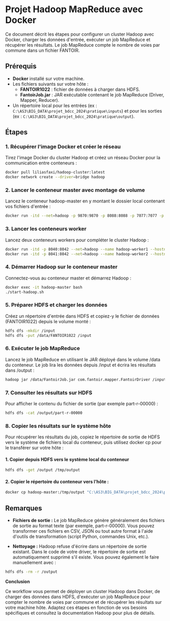 # Projet Hadoop MapReduce avec Docker

Ce document décrit les étapes pour configurer un cluster Hadoop avec Docker, charger les données d'entrée, exécuter un job MapReduce et récupérer les résultats. Le job MapReduce compte le nombre de voies par commune dans un fichier FANTOIR.

## Prérequis

- **Docker** installé sur votre machine.
- Les fichiers suivants sur votre hôte :
  - **FANTOIR1022** : fichier de données à charger dans HDFS.
  - **FantoirJob.jar** : JAR exécutable contenant le job MapReduce (Driver, Mapper, Reducer).
- Un répertoire local pour les entrées (ex : `C:\AS3\BIG_DATA\projet_bdcc_2024\pratique\inputs`) et pour les sorties (ex : `C:\AS3\BIG_DATA\projet_bdcc_2024\pratique\output`).

## Étapes

### 1. Récupérer l'image Docker et créer le réseau

Tirez l'image Docker du cluster Hadoop et créez un réseau Docker pour la communication entre conteneurs :

```bash
docker pull liliasfaxi/hadoop-cluster:latest
docker network create --driver=bridge hadoop
```

### 2. Lancer le conteneur master avec montage de volume

Lancez le conteneur hadoop-master en y montant le dossier local contenant vos fichiers d'entrée :

```bash
docker run -itd --net=hadoop -p 9870:9870 -p 8088:8088 -p 7077:7077 -p 16010:16010 --name hadoop-master --hostname hadoop-master -v C:\AS3\BIG_DATA\projet_bdcc_2024\pratique\inputs:/data liliasfaxi/hadoop-cluster:latest
```

### 3. Lancer les conteneurs worker
Lancez deux conteneurs workers pour compléter le cluster Hadoop :

```bash
docker run -itd -p 8040:8042 --net=hadoop --name hadoop-worker1 --hostname hadoop-worker1 liliasfaxi/hadoop-cluster:latest
docker run -itd -p 8041:8042 --net=hadoop --name hadoop-worker2 --hostname hadoop-worker2 liliasfaxi/hadoop-cluster:latest
```

### 4. Démarrer Hadoop sur le conteneur master

Connectez-vous au conteneur master et démarrez Hadoop :

```bash
docker exec -it hadoop-master bash
./start-hadoop.sh
```

### 5. Préparer HDFS et charger les données

Créez un répertoire d'entrée dans HDFS et copiez-y le fichier de données (FANTOIR1022) depuis le volume monté :

```bash
hdfs dfs -mkdir /input
hdfs dfs -put /data/FANTOIR1022 /input
```

### 6. Exécuter le job MapReduce

Lancez le job MapReduce en utilisant le JAR déployé dans le volume /data du conteneur. Le job lira les données depuis /input et écrira les résultats dans /output :

```bash
hadoop jar /data/FantoirJob.jar com.fantoir.mapper.FantoirDriver /input /output
```

### 7. Consulter les résultats sur HDFS
Pour afficher le contenu du fichier de sortie (par exemple part-r-00000) :

```bash
hdfs dfs -cat /output/part-r-00000
```

### 8. Copier les résultats sur le système hôte

Pour récupérer les résultats du job, copiez le répertoire de sortie de HDFS vers le système de fichiers local du conteneur, puis utilisez docker cp pour le transférer sur votre hôte :

#### 1. Copier depuis HDFS vers le système local du conteneur

```bash
hdfs dfs -get /output /tmp/output
```

#### 2. Copier le répertoire du conteneur vers l'hôte :

```bash
docker cp hadoop-master:/tmp/output "C:\AS3\BIG_DATA\projet_bdcc_2024\pratique\output"
```

## Remarques

- **Fichiers de sortie :**
Le job MapReduce génère généralement des fichiers de sortie au format texte (par exemple, part-r-00000). Vous pouvez transformer ces fichiers en CSV, JSON ou tout autre format à l'aide d'outils de transformation (script Python, commandes Unix, etc.).

- **Nettoyage :**
Hadoop refuse d'écrire dans un répertoire de sortie existant. Dans le code de votre driver, le répertoire de sortie est automatiquement supprimé s'il existe. Vous pouvez également le faire manuellement avec :

```bash
hdfs dfs -rm -r /output
```

**Conclusion**

Ce workflow vous permet de déployer un cluster Hadoop dans Docker, de charger des données dans HDFS, d'exécuter un job MapReduce pour compter le nombre de voies par commune et de récupérer les résultats sur votre machine hôte. Adaptez ces étapes en fonction de vos besoins spécifiques et consultez la documentation Hadoop pour plus de détails.



